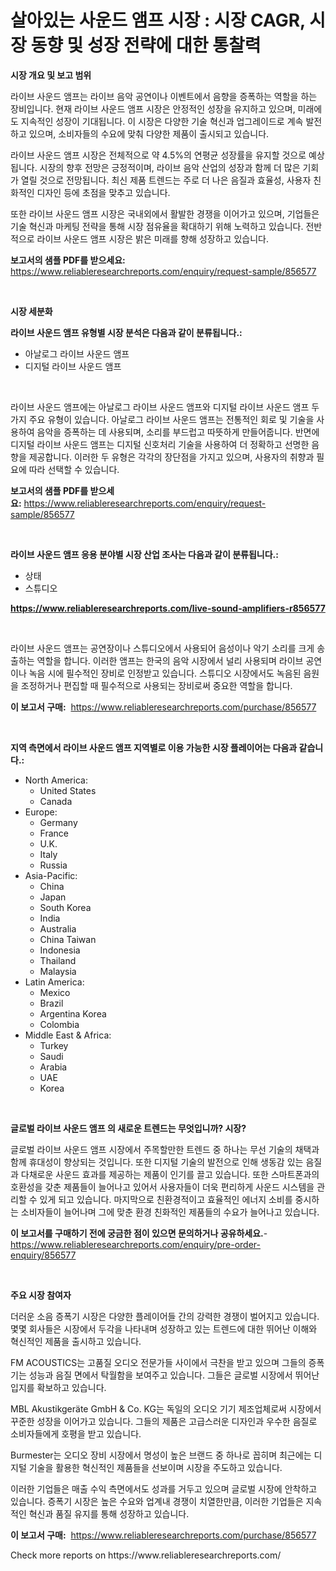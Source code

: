 <p><h1>살아있는 사운드 앰프 시장 : 시장 CAGR, 시장 동향 및 성장 전략에 대한 통찰력</h1></p><p><strong>시장 개요 및 보고 범위</strong></p>
<p><p>라이브 사운드 앰프는 라이브 음악 공연이나 이벤트에서 음향을 증폭하는 역할을 하는 장비입니다. 현재 라이브 사운드 앰프 시장은 안정적인 성장을 유지하고 있으며, 미래에도 지속적인 성장이 기대됩니다. 이 시장은 다양한 기술 혁신과 업그레이드로 계속 발전하고 있으며, 소비자들의 수요에 맞춰 다양한 제품이 출시되고 있습니다.</p><p>라이브 사운드 앰프 시장은 전체적으로 약 4.5%의 연평균 성장률을 유지할 것으로 예상됩니다. 시장의 향후 전망은 긍정적이며, 라이브 음악 산업의 성장과 함께 더 많은 기회가 열릴 것으로 전망됩니다. 최신 제품 트렌드는 주로 더 나은 음질과 효율성, 사용자 친화적인 디자인 등에 초점을 맞추고 있습니다.</p><p>또한 라이브 사운드 앰프 시장은 국내외에서 활발한 경쟁을 이어가고 있으며, 기업들은 기술 혁신과 마케팅 전략을 통해 시장 점유율을 확대하기 위해 노력하고 있습니다. 전반적으로 라이브 사운드 앰프 시장은 밝은 미래를 향해 성장하고 있습니다.</p></p>
<p><strong>보고서의 샘플 PDF를 받으세요:</strong> <a href="https://www.reliableresearchreports.com/enquiry/request-sample/856577">https://www.reliableresearchreports.com/enquiry/request-sample/856577</a></p>
<p>&nbsp;</p>
<p><strong>시장 세분화</strong></p>
<p><strong>라이브 사운드 앰프 유형별 시장 분석은 다음과 같이 분류됩니다.:</strong></p>
<p><ul><li>아날로그 라이브 사운드 앰프</li><li>디지털 라이브 사운드 앰프</li></ul></p>
<p>&nbsp;</p>
<p><p>라이브 사운드 앰프에는 아날로그 라이브 사운드 앰프와 디지털 라이브 사운드 앰프 두 가지 주요 유형이 있습니다. 아날로그 라이브 사운드 앰프는 전통적인 회로 및 기술을 사용하여 음악을 증폭하는 데 사용되며, 소리를 부드럽고 따뜻하게 만들어줍니다. 반면에 디지털 라이브 사운드 앰프는 디지털 신호처리 기술을 사용하여 더 정확하고 선명한 음향을 제공합니다. 이러한 두 유형은 각각의 장단점을 가지고 있으며, 사용자의 취향과 필요에 따라 선택할 수 있습니다.</p></p>
<p><strong>보고서의 샘플 PDF를 받으세요:</strong>&nbsp;<a href="https://www.reliableresearchreports.com/enquiry/request-sample/856577">https://www.reliableresearchreports.com/enquiry/request-sample/856577</a></p>
<p>&nbsp;</p>
<p><strong> 라이브 사운드 앰프 응용 분야별 시장 산업 조사는 다음과 같이 분류됩니다.:</strong></p>
<p><ul><li>상태</li><li>스튜디오</li></ul></p>
<p><strong><a href="https://www.reliableresearchreports.com/live-sound-amplifiers-r856577">https://www.reliableresearchreports.com/live-sound-amplifiers-r856577</a></strong></p>
<p>&nbsp;</p>
<p><p>라이브 사운드 앰프는 공연장이나 스튜디오에서 사용되어 음성이나 악기 소리를 크게 송출하는 역할을 합니다. 이러한 앰프는 한국의 음악 시장에서 널리 사용되며 라이브 공연이나 녹음 시에 필수적인 장비로 인정받고 있습니다. 스튜디오 시장에서도 녹음된 음원을 조정하거나 편집할 때 필수적으로 사용되는 장비로써 중요한 역할을 합니다.</p></p>
<p><strong>이 보고서 구매:</strong>&nbsp; <a href="https://www.reliableresearchreports.com/purchase/856577">https://www.reliableresearchreports.com/purchase/856577</a></p>
<p>&nbsp;</p>
<p><strong>지역 측면에서 라이브 사운드 앰프 지역별로 이용 가능한 시장 플레이어는 다음과 같습니다.:</strong></p>
<p><ul>
    <li>
        North America:
        <ul>
            <li>United States</li>
            <li>Canada</li>
        </ul>
    </li>
    <li>
        Europe:
        <ul>
            <li>Germany</li>
            <li>France</li>
            <li>U.K.</li>
            <li>Italy</li>
            <li>Russia</li>
        </ul>
    </li>
    <li>
        Asia-Pacific:
        <ul>
            <li>China</li>
            <li>Japan</li>
            <li>South Korea</li>
            <li>India</li>
            <li>Australia</li>
            <li>China Taiwan</li>
            <li>Indonesia</li>
            <li>Thailand</li>
            <li>Malaysia</li>
        </ul>
    </li>
    <li>
        Latin America:
        <ul>
            <li>Mexico</li>
            <li>Brazil</li>
            <li>Argentina Korea</li>
            <li>Colombia</li>
        </ul>
    </li>
    <li>
        Middle East & Africa:
        <ul>
            <li>Turkey</li>
            <li>Saudi</li>
            <li>Arabia</li>
            <li>UAE</li>
            <li>Korea</li>
        </ul>
    </li>
    </ul></p>
<p>&nbsp;</p>
<p><strong>글로벌 라이브 사운드 앰프 의 새로운 트렌드는 무엇입니까? 시장?</strong></p>
<p><p>글로벌 라이브 사운드 앰프 시장에서 주목할만한 트렌드 중 하나는 무선 기술의 채택과 함께 휴대성이 향상되는 것입니다. 또한 디지털 기술의 발전으로 인해 생동감 있는 음질과 다채로운 사운드 효과를 제공하는 제품이 인기를 끌고 있습니다. 또한 스마트폰과의 호환성을 갖춘 제품들이 늘어나고 있어서 사용자들이 더욱 편리하게 사운드 시스템을 관리할 수 있게 되고 있습니다. 마지막으로 친환경적이고 효율적인 에너지 소비를 중시하는 소비자들이 늘어나며 그에 맞춘 환경 친화적인 제품들의 수요가 늘어나고 있습니다.</p></p>
<p><strong>이 보고서를 구매하기 전에 궁금한 점이 있으면 문의하거나 공유하세요.</strong>- <a href="https://www.reliableresearchreports.com/enquiry/pre-order-enquiry/856577">https://www.reliableresearchreports.com/enquiry/pre-order-enquiry/856577</a></p>
<p>&nbsp;</p>
<p><strong>주요 시장 참여자</strong></p>
<p><p>더러운 소음 증폭기 시장은 다양한 플레이어들 간의 강력한 경쟁이 벌어지고 있습니다. 몇몇 회사들은 시장에서 두각을 나타내며 성장하고 있는 트렌드에 대한 뛰어난 이해와 혁신적인 제품을 출시하고 있습니다.</p><p>FM ACOUSTICS는 고품질 오디오 전문가들 사이에서 극찬을 받고 있으며 그들의 증폭기는 성능과 음질 면에서 탁월함을 보여주고 있습니다. 그들은 글로벌 시장에서 뛰어난 입지를 확보하고 있습니다. </p><p>MBL Akustikgeräte GmbH & Co. KG는 독일의 오디오 기기 제조업체로써 시장에서 꾸준한 성장을 이어가고 있습니다. 그들의 제품은 고급스러운 디자인과 우수한 음질로 소비자들에게 호평을 받고 있습니다.</p><p>Burmester는 오디오 장비 시장에서 명성이 높은 브랜드 중 하나로 꼽히며 최근에는 디지털 기술을 활용한 혁신적인 제품들을 선보이며 시장을 주도하고 있습니다.</p><p>이러한 기업들은 매출 수익 측면에서도 성과를 거두고 있으며 글로벌 시장에 안착하고 있습니다. 증폭기 시장은 높은 수요와 업계내 경쟁이 치열한만큼, 이러한 기업들은 지속적인 혁신과 품질 유지를 통해 성장하고 있습니다.</p></p>
<p><strong>이 보고서 구매:</strong>&nbsp;&nbsp;<a href="https://www.reliableresearchreports.com/purchase/856577">https://www.reliableresearchreports.com/purchase/856577</a></p>
<p>Check more reports on https://www.reliableresearchreports.com/</p>
